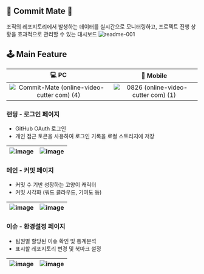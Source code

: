 ## 🌱 Commit Mate 🌱 
조직의 레포지토리에서 발생하는 데이터를 실시간으로 모니터링하고, 프로젝트 진행 상황을 효과적으로 관리할 수 있는 대시보드
![readme-001](https://github.com/user-attachments/assets/3321d39a-2e83-4b97-81f6-ad960cc3dd37)

## 🕹️ Main Feature
|💻 PC |📱 Mobile|
|:---:|:---:|
|![Commit-Mate (online-video-cutter com) (4)](https://github.com/user-attachments/assets/30ecfb6f-1842-4083-8512-4240c27113f2)|![0826 (online-video-cutter com) (1)](https://github.com/user-attachments/assets/eedd2c1b-1f24-4f69-80ae-b938bbddeba3)|



### 랜딩 - 로그인 페이지 
* GitHub OAuth 로그인
* 개인 접근 토큰을 사용하여 로그인 기록을 로컬 스토리지에 저장

 ![image](https://github.com/user-attachments/assets/04bb6f1e-5c6e-4eb6-a05a-4cf4ec3e38f7) |![image](https://github.com/user-attachments/assets/3ba68ca6-44fc-493a-b78e-473093fab820)
--- | --- | 

### 메인 - 커밋 페이지
* 커밋 수 기반 성장하는 고양이 캐릭터
* 커밋 시각화 (워드 클라우드, 기여도 등)

 ![image](https://github.com/user-attachments/assets/67965629-8d57-4f28-86ad-b4abfe363fc5) |![image](https://github.com/user-attachments/assets/33b587e9-78ba-4035-8b60-8d6957bfac96)
--- | --- | 

### 이슈 - 환경설정 페이지
* 팀원별 할당된 이슈 확인 및 통계분석
* 표시할 레포지토리 변경 및 북마크 설정




 ![image](https://github.com/user-attachments/assets/7d645114-bca8-4203-96a0-18906789d31c) |![image](https://github.com/user-attachments/assets/21f8fc48-fe3b-46a0-a9a1-8ef375b25f80)
--- | --- | 

